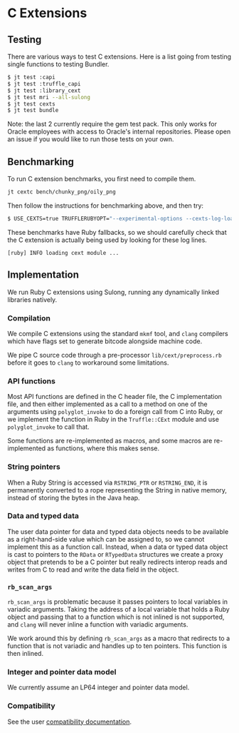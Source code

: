 # C Extensions

## Testing

There are various ways to test C extensions.
Here is a list going from testing single functions to testing Bundler.

```bash
$ jt test :capi
$ jt test :truffle_capi
$ jt test :library_cext
$ jt test mri --all-sulong
$ jt test cexts
$ jt test bundle
```

Note: the last 2 currently require the gem test pack.
This only works for Oracle employees with access to Oracle's internal repositories.
Please open an issue if you would like to run those tests on your own.

## Benchmarking

To run C extension benchmarks, you first need to compile them.

```bash
jt cextc bench/chunky_png/oily_png
```

Then follow the instructions for benchmarking above, and then try:

```bash
$ USE_CEXTS=true TRUFFLERUBYOPT="--experimental-options --cexts-log-load" jt benchmark bench/chunky_png/chunky-color-r.rb --simple
```

These benchmarks have Ruby fallbacks, so we should carefully check that the
C extension is actually being used by looking for these log lines.

```
[ruby] INFO loading cext module ...
```

## Implementation

We run Ruby C extensions using Sulong, running any dynamically linked libraries
natively.

### Compilation

We compile C extensions using the standard `mkmf` tool, and `clang` compilers
which have flags set to generate bitcode alongside machine code.

We pipe C source code through a pre-processor `lib/cext/preprocess.rb` before it
goes to `clang` to workaround some limitations.

### API functions

Most API functions are defined in the C header file, the C implementation file,
and then either implemented as a call to a method on one of the arguments using
`polyglot_invoke` to do a foreign call from C into Ruby, or we implement the
function in Ruby in the `Truffle::CExt` module and use `polyglot_invoke` to call
that.

Some functions are re-implemented as macros, and some macros are re-implemented
as functions, where this makes sense.

### String pointers

When a Ruby String is accessed via `RSTRING_PTR` or `RSTRING_END`, it is
permanently converted to a rope representing the String in native memory,
instead of storing the bytes in the Java heap.

### Data and typed data

The user data pointer for data and typed data objects needs to be available as a
right-hand-side value which can be assigned to, so we cannot implement this as a
function call. Instead, when a data or typed data object is cast to pointers to
the `RData` or `RTypedData` structures we create a proxy object that pretends to
be a C pointer but really redirects interop reads and writes from C to read and
write the data field in the object.

### `rb_scan_args`

`rb_scan_args` is problematic because it passes pointers to local variables in
variadic arguments. Taking the address of a local variable that holds a Ruby
object and passing that to a function which is not inlined is not supported, and
`clang` will never inline a function with variadic arguments.

We work around this by defining `rb_scan_args` as a macro that redirects to a
function that is not variadic and handles up to ten pointers. This function is
then inlined.

### Integer and pointer data model

We currently assume an LP64 integer and pointer data model.

### Compatibility

See the user [compatibility documentation](../user/compatibility.md).
